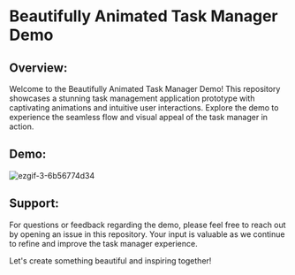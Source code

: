 # Beautifully Animated Task Manager Demo

## Overview:
Welcome to the Beautifully Animated Task Manager Demo! This repository showcases a stunning task management application prototype with captivating animations and intuitive user interactions. Explore the demo to experience the seamless flow and visual appeal of the task manager in action.

## Demo:
![ezgif-3-6b56774d34](![326193201-b8f6f8f0-8be6-45f1-bd82-e4b47cf36e7d](https://github.com/kubixservice/task-manager/assets/13578754/efbe7138-39ef-46c9-8cf5-9f21d4df7043)
)

## Support:
For questions or feedback regarding the demo, please feel free to reach out by opening an issue in this repository. Your input is valuable as we continue to refine and improve the task manager experience.

Let's create something beautiful and inspiring together!
